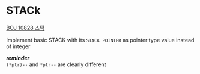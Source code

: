 # STACk   
[BOJ 10828 스택](https://www.acmicpc.net/problem/10828)   
   
Implement basic STACK with its `STACK POINTER` as pointer type value instead of integer   
   
***reminder***   
`(*ptr)--` and `*ptr--` are clearly different
